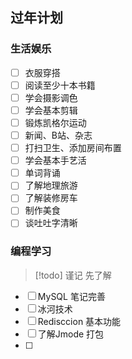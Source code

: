 ## 过年计划
### 生活娱乐
- [ ] 衣服穿搭
- [ ] 阅读至少十本书籍
- [ ] 学会摄影调色
- [ ] 学会基本剪辑
- [ ] 锻炼凯格尔运动
- [ ] 新闻、B站、杂志
- [ ] 打扫卫生、添加房间布置
- [ ] 学会基本手艺活
- [ ] 单词背诵
- [ ] 了解地理旅游
- [ ] 了解装修房车
- [ ] 制作美食
- [ ] 谈吐吐字清晰
### 编程学习
> [!todo] 谨记
> 先了解

- [ ] MySQL 笔记完善
- [ ] 冰河技术
- [ ] Redisccion 基本功能
- [ ] 了解Jmode 打包
- [ ] 
